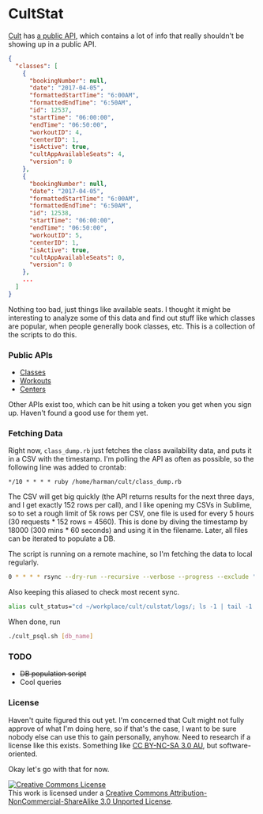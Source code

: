 # CultStat

[Cult](https://www.cultfit.in/) has [a public API](https://api.cultfit.in/v1/classes?center=1), which contains a lot of info that really shouldn't be showing up in a public API.
```json
{
  "classes": [
    {
      "bookingNumber": null,
      "date": "2017-04-05",
      "formattedStartTime": "6:00AM",
      "formattedEndTime": "6:50AM",
      "id": 12537,
      "startTime": "06:00:00",
      "endTime": "06:50:00",
      "workoutID": 4,
      "centerID": 1,
      "isActive": true,
      "cultAppAvailableSeats": 4,
      "version": 0
    },
    {
      "bookingNumber": null,
      "date": "2017-04-05",
      "formattedStartTime": "6:00AM",
      "formattedEndTime": "6:50AM",
      "id": 12538,
      "startTime": "06:00:00",
      "endTime": "06:50:00",
      "workoutID": 5,
      "centerID": 1,
      "isActive": true,
      "cultAppAvailableSeats": 0,
      "version": 0
    },
    ...
  ]
}
```

Nothing too bad, just things like available seats. I thought it might be interesting to analyze some of this data and find out stuff like which classes are popular, when people generally book classes, etc. This is a collection of the scripts to do this.

### Public APIs
- [Classes](https://api.cultfit.in/v1/classes?center=1)
- [Workouts](https://api.cultfit.in/v1/workouts)
- [Centers](https://api.cultfit.in/v1/centers)

Other APIs exist too, which can be hit using a token you get when you sign up. Haven't found a good use for them yet.

### Fetching Data
Right now, `class_dump.rb` just fetches the class availability data, and puts it in a CSV with the timestamp. I'm polling the API as often as possible, so the following line was added to crontab:
```
*/10 * * * * ruby /home/harman/cult/class_dump.rb
```
The CSV will get big quickly (the API returns results for the next three days, and I get exactly 152 rows per call), and I like opening my CSVs in Sublime, so to set a rough limit of 5k rows per CSV, one file is used for every 5 hours (30 requests * 152 rows = 4560). This is done by diving the timestamp by 18000 (300 mins * 60 seconds) and using it in the filename.
Later, all files can be iterated to populate a DB.

The script is running on a remote machine, so I'm fetching the data to local regularly.
```sh
0 * * * * rsync --dry-run --recursive --verbose --progress --exclude '.gitignore' harman@<remote_ip>:~/cult/logs/ /Users/harmansingh/workplace/cult/cultstat/logs
```
Also keeping this aliased to check most recent sync.
```sh
alias cult_status="cd ~/workplace/cult/culstat/logs/; ls -1 | tail -1 | xargs tail -1 | cut -c1-10 | xargs date -r; cd - 1>/dev/null"
```

When done, run
```sh
./cult_psql.sh [db_name]
```

### TODO
- ~~DB population script~~
- Cool queries

### License
Haven't quite figured this out yet. I'm concerned that Cult might not fully approve of what I'm doing here, so if that's the case, I want to be sure nobody else can use this to gain personally, anyhow. Need to research if a license like this exists. Something like [CC BY-NC-SA 3.0 AU](https://creativecommons.org/licenses/by-nc-sa/3.0/), but software-oriented.

Okay let's go with that for now.

<a rel="license" href="http://creativecommons.org/licenses/by-nc-sa/3.0/"><img alt="Creative Commons License" style="border-width:0" src="https://i.creativecommons.org/l/by-nc-sa/3.0/88x31.png" /></a><br />This work is licensed under a <a rel="license" href="http://creativecommons.org/licenses/by-nc-sa/3.0/">Creative Commons Attribution-NonCommercial-ShareAlike 3.0 Unported License</a>.
